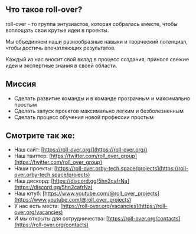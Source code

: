 ## Что такое roll-over?
roll-over - то группа энтузиастов, которая собралась вместе, чтобы воплощать свои крутые идеи в проекты.

Мы объединяем наши разнообразные навыки и творческий потенциал, чтобы достичь впечатляющих результатов.

Каждый из нас вносит свой вклад в процесс создания, принося свежие идеи и экспертные знания в своей области.

## Миссия
- Сделать развитие команды и в команде прозрачным и максимально простым
- Сделать запуск проектов максимально легким и безболезненным
- Сделать процесс обучения новой профессии простым

## Смотрите так же:
- Наш сайт: [https://roll-over.org/](https://roll-over.org/)
- Наш твиттер: [https://twitter.com/roll_over_group](https://twitter.com/roll_over_group)
- Наши проекты: [https://roll-over.orby-tech.space/projects](https://roll-over.orby-tech.space/projects)
- Наш дискорд: [https://discord.gg/5hn2cafrNa](https://discord.gg/5hn2cafrNa)
- Наш ютуб: [https://www.youtube.com/@roll_over_projects](https://www.youtube.com/@roll_over_projects)
- У нас есть места: [https://roll-over.org/vacancies](https://roll-over.org/vacancies)
- И мы открыты для сотрудничества: [https://roll-over.org/contacts](https://roll-over.org/contacts)
